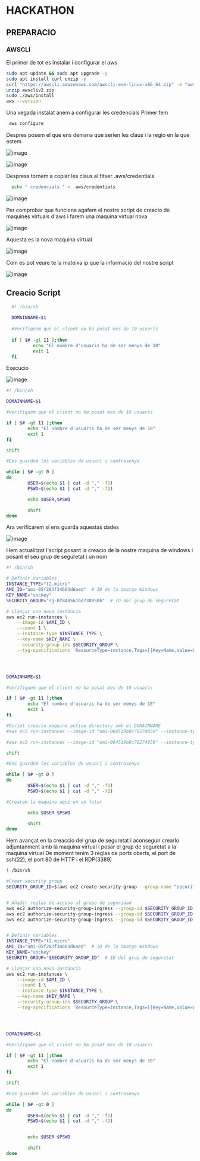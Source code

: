 # HACKATHON

## PREPARACIO
  ### AWSCLI
  El primer de tot es instalar i configurar el aws
  ``` bash
  sudo apt update && sudo apt upgrade -y
  sudo apt install curl unzip -y
  curl "https://awscli.amazonaws.com/awscli-exe-linux-x86_64.zip" -o "awscliv2.zip"
  unzip awscliv2.zip
  sudo ./aws/install
  aws --version
  ```

Una vegada instalat anem a configurar les credencials
Primer fem 
 ``` bash
  aws configure
  ```
Despres posem el que ens demana que serien les claus i la regio en la que estem 

![image](https://github.com/user-attachments/assets/abbaeda0-5ba7-44d9-9557-060a49dced3f)

![image](https://github.com/user-attachments/assets/df8e3f7b-78f7-4290-83fe-113b9c05639c)

Despress tornem a copiar les claus al fitxer .aws/credentials
``` bash
  echo " credencials " > .aws/credentials
  ```

![image](https://github.com/user-attachments/assets/75406d23-0c65-4893-a1b2-bbdef4d0c269)

Per comprobar que funciona agafem el nostre script de creacio de maquines virtuals d'aws i farem una maquina virtual nova

![image](https://github.com/user-attachments/assets/928a7d7a-fd92-4468-b6a0-ac08e9e4182a)

Aquesta es la nova maquina virtual 

![image](https://github.com/user-attachments/assets/f02de5cc-bdeb-4ae8-b4d1-18b066652a92)

Com es pot veure te la mateixa ip que la informacio del nostre script

![image](https://github.com/user-attachments/assets/d0fcfaf2-b00f-42f2-a2c0-a9faab8ad94a)

## Creacio Script

  ``` bash
    #! /bin/sh
    
    DOMAINNAME=$1
    
    #Verifiquem que el client no ha posat mes de 10 usuaris
    
    if [ $# -gt 11 ];then
            echo "El nombre d'usuaris ha de ser menys de 10"
            exit 1
    fi
  ```

Execucio

![image](https://github.com/user-attachments/assets/a88d2922-9102-47c9-96e6-82964fb00a3b)

``` bash
#! /bin/sh

DOMAINNAME=$1

#Verifiquem que el client no ha posat mes de 10 usuaris

if [ $# -gt 11 ];then
        echo "El nombre d'usuaris ha de ser menys de 10"
        exit 1
fi

shift

#Ens guardem les variables de usuari i contrasenya 

while [ $# -gt 0 ]
do
        USER=$(echo $1 | cut -d "," -f1)
        PSWD=$(echo $1 | cut -d "," -f2)

        echo $USER,$PSWD

        shift
done
```
Ara verificarem si ens guarda aquestas dades

![image](https://github.com/user-attachments/assets/00d8c2b4-b85f-4fe1-aea3-b2914519c0db)

Hem actualitzat l'script posant la creacio de la nostre maquina de windows i posant el seu grup  de seguretat i un nom 
``` bash
#! /bin/sh

# Definir variables
INSTANCE_TYPE="t2.micro"
AMI_ID="ami-05f283f34603d6aed"  # ID de la imatge Windows
KEY_NAME="vockey"
SECURITY_GROUP="sg-0f848561bd738058b"  # ID del grup de seguretat

# Llançar una nova instància
aws ec2 run-instances \
    --image-id $AMI_ID \
    --count 1 \
    --instance-type $INSTANCE_TYPE \
    --key-name $KEY_NAME \
    --security-group-ids $SECURITY_GROUP \
    --tag-specifications 'ResourceType=instance,Tags=[{Key=Name,Value=WindowsServer}]'




DOMAINNAME=$1

#Verifiquem que el client no ha posat mes de 10 usuaris

if [ $# -gt 11 ];then
        echo "El nombre d'usuaris ha de ser menys de 10"
        exit 1
fi

#Script creacio maquina active directory amb el DOMAINNAME
#aws ec2 run-instances --image-id "ami-064519b8c76274859" --instance-type "t2.micro" --key-name "vockey" --network-interfaces '{"AssociatePublicIpAddress":true,"DeviceIndex":0,"Groups":["sg-0f848561bd738058b"]}>

#aws ec2 run-instances --image-id "ami-064519b8c76274859" --instance-type "t2.micro" --key-name "vockey" --network-interfaces '{"AssociatePublicIpAddress":true,"DeviceIndex":0,"Groups":["sg-0f848561bd738058b"]}>

shift

#Ens guardem les variables de usuari i contrasenya 

while [ $# -gt 0 ]
do
        USER=$(echo $1 | cut -d "," -f1)
        PSWD=$(echo $1 | cut -d "," -f2)

#Crearem la maquina aqui en un futur

        echo $USER $PSWD

        shift
done

```

Hem avançat en la creaccio del grup de seguretat i aconseguir crearlo adjuntanment amb la maquina virtual i posar el grup de seguretat a la maquina virtual
De moment tenim 3 reglas de ports oberts, el port de ssh(22), el port 80 de HTTP i el RDP(3389)
``` bash
! /bin/sh

#Crear security group 
SECURITY_GROUP_ID=$(aws ec2 create-security-group --group-name "security-group" --description "Seguridad para hackathon" --query 'GroupId' --output text)


# Añadir reglas de acceso al grupo de seguridad
aws ec2 authorize-security-group-ingress --group-id $SECURITY_GROUP_ID --protocol tcp --port 22 --cidr 0.0.0.0/0   # SSH
aws ec2 authorize-security-group-ingress --group-id $SECURITY_GROUP_ID --protocol tcp --port 80 --cidr 0.0.0.0/0   # HTTP
aws ec2 authorize-security-group-ingress --group-id $SECURITY_GROUP_ID --protocol tcp --port 3389 --cidr 0.0.0.0/0  # RDP para servidor Windows


# Definir variables
INSTANCE_TYPE="t2.micro"
AMI_ID="ami-05f283f34603d6aed"  # ID de la imatge Windows
KEY_NAME="vockey"
SECURITY_GROUP="$SECURITY_GROUP_ID"  # ID del grup de seguretat

# Llançar una nova instància
aws ec2 run-instances \
    --image-id $AMI_ID \
    --count 1 \
    --instance-type $INSTANCE_TYPE \
    --key-name $KEY_NAME \
    --security-group-ids $SECURITY_GROUP \
    --tag-specifications 'ResourceType=instance,Tags=[{Key=Name,Value=WindowsServer}]'




DOMAINNAME=$1

#Verifiquem que el client no ha posat mes de 10 usuaris

if [ $# -gt 11 ];then
        echo "El nombre d'usuaris ha de ser menys de 10"
        exit 1
fi

shift

#Ens guardem les variables de usuari i contrasenya 

while [ $# -gt 0 ]
do
        USER=$(echo $1 | cut -d "," -f1)
        PSWD=$(echo $1 | cut -d "," -f2)


        echo $USER $PSWD

        shift
done

```
